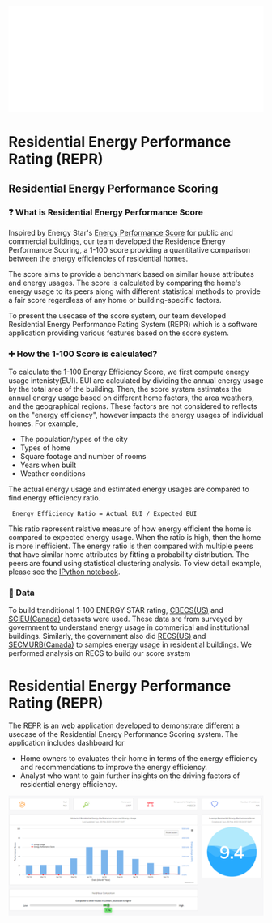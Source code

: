 <img src="misc/REPR.svg" alt="REPR-logo" />

# Residential Energy Performance Rating (REPR)
## Residential Energy Performance Scoring
### :question: What is Residential Energy Performance Score
Inspired by Energy Star's [Energy Performance Score](https://portfoliomanager.energystar.gov/pdf/reference/ENERGY%20STAR%20Score.pdf) for public and commercial buildings, our team developed the Residence Energy Performance Scoring, a 1-100 score providing a quantitative comparison between the energy efficiencies of residential homes.

The score aims to provide a benchmark based on similar house attributes and energy usages. The score is calculated by comparing the home's energy usage to its peers along with different statistical methods to provide a fair score regardless of any home or building-specific factors.

To present the usecase of the score system, our team developed Residential Energy Performance Rating System (REPR) which is a software application providing various features based on the score system.

### :heavy_plus_sign: How the 1-100 Score is calculated?
To calculate the 1-100 Energy Efficiency Score, we first compute energy usage intenisty(EUI). EUI are calculated by dividing the annual energy usage by the total area of the building. Then, the score system estimates the annual energy usage based on different home factors, the area weathers, and the geographical regions. These factors are not considered to reflects on the "energy efficiency", however impacts the energy usages of individual homes. For example,
* The population/types of the city
* Types of home
* Square footage and number of rooms
* Years when built
* Weather conditions

The actual energy usage and estimated energy usages are compared to find energy efficiency ratio.
```
 Energy Efficiency Ratio = Actual EUI / Expected EUI
```
This ratio represent relative measure of how energy efficient the home is compared to expected energy usage.  When the ratio is high, then the home is more inefficient. The energy ratio is then compared with multiple peers that have similar home attributes by fitting a probability distribution. The peers are found using statistical clustering analysis. To view detail example, please see the [IPython notebook]().

### :open_file_folder: Data
To build tranditional 1-100 ENERGY STAR rating, [CBECS(US)](https://www.eia.gov/consumption/commercial/) and [SCIEU(Canada)](https://oee.nrcan.gc.ca/corporate/statistics/neud/dpa/menus/scieu/2014/tables.cfm) datasets were used. These data are from surveyed by government to understand energy usage in commerical and institutional buildings. Similarly, the government also did [RECS(US)](https://www.eia.gov/consumption/residential/) and [SECMURB(Canada)](https://oee.nrcan.gc.ca/corporate/statistics/neud/dpa/menus/murb/2018/tables.cfm) to samples energy usage in residential buildings. We performed analysis on RECS to build our score system
# Residential Energy Performance Rating (REPR)
The REPR is an web application developed to demonstrate different a usecase of the Residential Energy Performance Scoring system. The application includes dashboard for 
* Home owners to evaluates their home in terms of the energy efficiency and recommendations to improve the energy efficiency.
* Analyst who want to gain further insights on the driving factors of residential energy efficiency. 

<img src="misc/user-dashboard.png" alt="user-dashboard"/>

